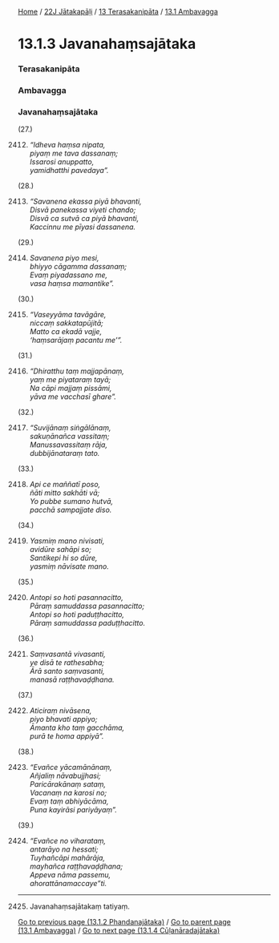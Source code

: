 
[Home](/) / [22J Jātakapāḷi](../../../22J.md) / [13 Terasakanipāta](../../13.md) / [13.1 Ambavagga](../13.1.md)

# 13.1.3 Javanahaṃsajātaka

### Terasakanipāta

### Ambavagga

### Javanahaṃsajātaka

(27.)

2412. _“Idheva haṃsa nipata,_  
_piyaṃ me tava dassanaṃ;_  
_Issarosi anuppatto,_  
_yamidhatthi pavedaya”._  


(28.)

2413. _“Savanena ekassa piyā bhavanti,_  
_Disvā panekassa viyeti chando;_  
_Disvā ca sutvā ca piyā bhavanti,_  
_Kaccinnu me pīyasi dassanena._  


(29.)

2414. _Savanena piyo mesi,_  
_bhiyyo cāgamma dassanaṃ;_  
_Evaṃ piyadassano me,_  
_vasa haṃsa mamantike”._  


(30.)

2415. _“Vaseyyāma tavāgāre,_  
_niccaṃ sakkatapūjitā;_  
_Matto ca ekadā vajje,_  
_‘haṃsarājaṃ pacantu me’”._  


(31.)

2416. _“Dhiratthu taṃ majjapānaṃ,_  
_yaṃ me piyataraṃ tayā;_  
_Na cāpi majjaṃ pissāmi,_  
_yāva me vacchasī ghare”._  


(32.)

2417. _“Suvijānaṃ siṅgālānaṃ,_  
_sakuṇānañca vassitaṃ;_  
_Manussavassitaṃ rāja,_  
_dubbijānataraṃ tato._  


(33.)

2418. _Api ce maññatī poso,_  
_ñāti mitto sakhāti vā;_  
_Yo pubbe sumano hutvā,_  
_pacchā sampajjate diso._  


(34.)

2419. _Yasmiṃ mano nivisati,_  
_avidūre sahāpi so;_  
_Santikepi hi so dūre,_  
_yasmiṃ nāvisate mano._  


(35.)

2420. _Antopi so hoti pasannacitto,_  
_Pāraṃ samuddassa pasannacitto;_  
_Antopi so hoti paduṭṭhacitto,_  
_Pāraṃ samuddassa paduṭṭhacitto._  


(36.)

2421. _Saṃvasantā vivasanti,_  
_ye disā te rathesabha;_  
_Ārā santo saṃvasanti,_  
_manasā raṭṭhavaḍḍhana._  


(37.)

2422. _Aticiraṃ nivāsena,_  
_piyo bhavati appiyo;_  
_Āmanta kho taṃ gacchāma,_  
_purā te homa appiyā”._  


(38.)

2423. _“Evañce yācamānānaṃ,_  
_Añjaliṃ nāvabujjhasi;_  
_Paricārakānaṃ sataṃ,_  
_Vacanaṃ na karosi no;_  
_Evaṃ taṃ abhiyācāma,_  
_Puna kayirāsi pariyāyaṃ”._  


(39.)

2424. _“Evañce no viharataṃ,_  
_antarāyo na hessati;_  
_Tuyhañcāpi mahārāja,_  
_mayhañca raṭṭhavaḍḍhana;_  
_Appeva nāma passemu,_  
_ahorattānamaccaye”ti._  


---

2425. Javanahaṃsajātakaṃ tatiyaṃ.



[Go to previous page (13.1.2 Phandanajātaka)](13.1.2.md) / [Go to parent page (13.1 Ambavagga)](../13.1.md) / [Go to next page (13.1.4 Cūḷanāradajātaka)](13.1.4.md)


